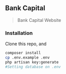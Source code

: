 ## Bank Capital
> Bank Capital Website

### Installation
Clone this repo, and

```sh
composer install
cp .env.example .env
php artisan key:generate
#Setting database on .env
```